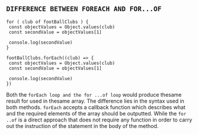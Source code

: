 ## `DIFFERENCE BETWEEN FOREACH AND FOR...OF`
```
for ( club of footBallClubs ) {
 const objectValues = Object.values(club)
 const secondValue = objectValues[1]
 
 console.log(secondValue)
}
 
footBallClubs.forEach((club) => {
 const objectValues = Object.values(club)
 const secondValue = objectValues[1]
 
 console.log(secondValue)
})
```
Both the `forEach loop and the for ...of loop` would produce thesame result for used in thesame array. The difference lies in the syntax used in both methods. `forEach` accepts a callback function which describes what and the required elements of the array should be outputted. While the `for ..of` is a direct approach that does not require any function in order to carry out the instruction of the statement in the body of the method.